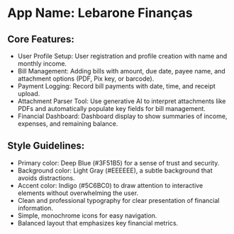 # **App Name**: Lebarone Finanças

## Core Features:

- User Profile Setup: User registration and profile creation with name and monthly income.
- Bill Management: Adding bills with amount, due date, payee name, and attachment options (PDF, Pix key, or barcode).
- Payment Logging: Record bill payments with date, time, and receipt upload.
- Attachment Parser Tool: Use generative AI to interpret attachments like PDFs and automatically populate key fields for bill management.
- Financial Dashboard: Dashboard display to show summaries of income, expenses, and remaining balance.

## Style Guidelines:

- Primary color: Deep Blue (#3F51B5) for a sense of trust and security.
- Background color: Light Gray (#EEEEEE), a subtle background that avoids distractions.
- Accent color: Indigo (#5C6BC0) to draw attention to interactive elements without overwhelming the user.
- Clean and professional typography for clear presentation of financial information.
- Simple, monochrome icons for easy navigation.
- Balanced layout that emphasizes key financial metrics.